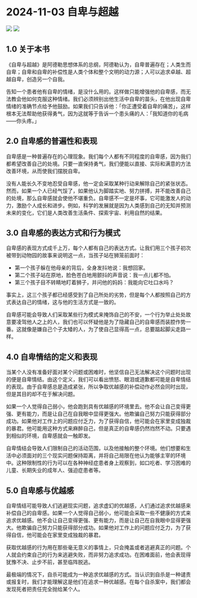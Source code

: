 # 2024-11-03 自卑与超越



![](2024-11-03%20%E8%87%AA%E5%8D%91%E4%B8%8E%E8%B6%85%E8%B6%8A/image.png)
![](https://cdn.jsdelivr.net/gh/CourseRye/ScreenShot@master/uPic/eKS5En.png)

## 1.0 关于本书

《自卑与超越》是阿德勒思想体系的总纲，阿德勒认为，自卑普遍存在；人类生而自卑；自卑和自卑的补偿性是人类个体和整个文明的动力源；人可以追求卓越、超越自卑，创造另一个自我。

告知一个患者他有自卑的情绪，是没什么用的。这样做只能增强他的自卑感，而无法教会他如何克服这种情绪。我们必须辨别出他生活中自卑的苗头，在他出现自卑情绪的准确节点给予他鼓励。如果我们只告诉他：「你正遭受着自卑的痛苦」，这样根本无法帮助他获得勇气，因为这就等于告诉一个患头痛的人：「我知道你的毛病——你头疼。」

## 2.0 自卑感的普遍性和表现

自卑感是一种普遍存在的心理现象。我们每个人都有不同程度的自卑感，因为我们都希望改善自己的处境。只要一直保持勇气，我们便能以直接、实际和满意的方法改善环境，从而使我们摆脱自卑。

没有人能长久不变地忍受自卑感，他一定会采取某种行动来解除自己的紧张状态。然而，如果一个人已经气馁了，如果他认为脚踏实地、努力拼搏，并不能改善自己的处境，那么自卑感就会使他不堪重负。自卑感不一定是坏事，它可能激发人的动力，激励个人成长和进步。例如，科学的发展就是因为人类感到自己的无知并预测未来的变化，它们是人类改善生活条件、探索宇宙、利用自然的结果。

## 3.0 自卑感的表达方式和行为模式

自卑感的表现方式成千上万，每个人都有自己的表达方式。让我们用三个孩子初次被带到动物园的故事来说明这一点，当孩子站在狮笼前面时：

* 第一个孩子躲在他母亲的背后，全身发抖地说：我想回家。
* 第二个孩子站在原地，脸色苍白地用颤抖的声音说：我一点儿都不怕。
* 第三个孩子目不转睛地盯着狮子，并问他的妈妈：我能向它吐口水吗？

事实上，这三个孩子都已经感受到了自己所处的劣势，但是每个人都按照自己的方式表达自己的情绪，这与他的生活方式是一致的。

自卑感可能会导致人们采取某些行为模式来掩饰自己的不安，一个行为举止处处故意要凌驾他人之上的人，我们也可以怀疑他是为了隐藏自己的自卑感而装腔作势一番。这就像是嫌自己个子太矮的人，为了使自己显得高一点，总要踮起脚尖走路一样。

## 4.0 自卑情结的定义和表现

当某个人没有准备好面对某个问题或困难时，他坚信自己无法解决这个问题时出现的便是自卑情结。由这个定义，我们可以看出愤怒、眼泪或道歉都可能是自卑情结的表现。由于自卑感总是造成紧张，所以争取优越感的补偿动作必然会同时出现，但是其目的却不在于解决问题。

如果一个人觉得自己弱小，他会跑到具有优越感的环境里去。他不会让自己变得更强、更有能力，而是让自己在自我眼中显得更强大。他欺骗自己努力只能获得部分成功。如果他对工作上的问题应付乏力，为了获得自信，他可能会在家里变成独裁的暴君。他可能用这种方式来麻醉自己，但是真正的自卑感仍然岿然不动。只要遇到相似的环境，自卑感就会一触即发。

自卑情结会导致人们限制自己的活动范围，以及他接触的整个环境。他们想要和生活中必须面对的三个现实问题保持距离，并将自己局限在他认为能够主宰的环境中。这种限制性的行为可以在各种神经症患者身上观察到，如口吃者、学习困难的儿童、长期失业的成年人、强迫症患者等。

## 5.0 自卑感与优越感

自卑情结可能导致人们逃避现实问题，追求虚幻的优越感，人们通过追求优越感来补偿自己的自卑感。如果一个人觉得自己弱小，他可能会采取一些不健康的方式来追求优越感。他不会让自己变得更强、更有能力，而是让自己在自我眼中显得更强大。他欺骗自己努力只能获得部分成功。如果他对工作上的问题应付乏力，为了获得自信，他可能会在家里变成独裁的暴君。

获取优越感的行为用在那些毫无意义的事情上，只会掩盖或者逃避真正的问题。个人就会约束自己的行为来逃避失败，而非努力追求成功。在困难面前，他会表现得犹豫不决、止步不前，甚至临阵脱逃。

最极端的情况下，自杀可能成为一种追求优越感的方式。当认识到自杀是一种谴责或报复时，我们才能理解这是他们在追求一种优越感。在每个自杀案中，我们都会发现死者把责任完全抛给某个人。